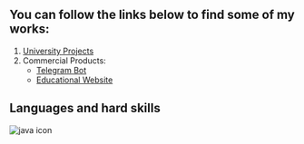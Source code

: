 ## You can follow the links below to find some of my works:
1. [University Projects](https://github.com/NutonFlash/ITMO_University)
2. Commercial Products:
   - [Telegram Bot](https://github.com/NutonFlash/Telegram_Bot)
   - [Educational Website](https://github.com/NutonFlash/Educational_Website)
## Languages and hard skills
![java icon](https://www.java.com)  
